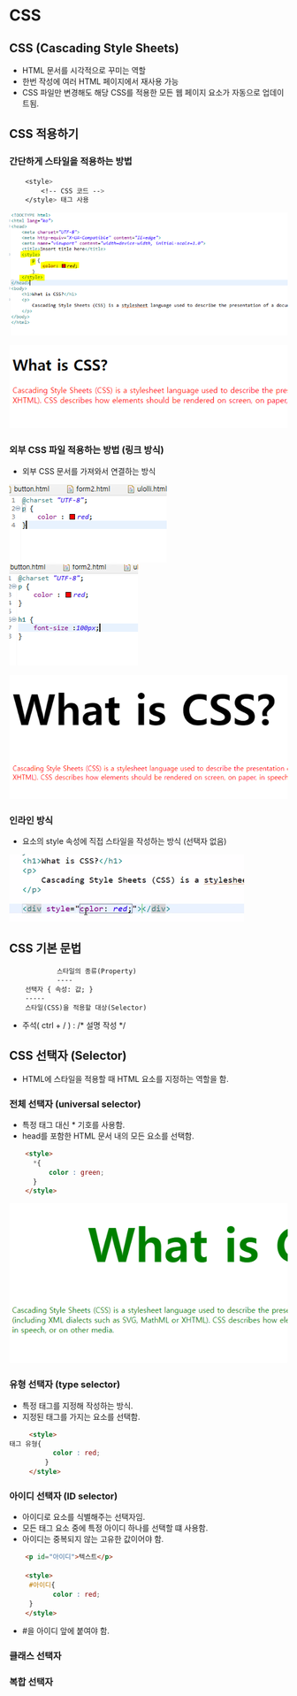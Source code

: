 CSS
====

## CSS (Cascading Style Sheets)

* HTML 문서를 시각적으로 꾸미는 역할
* 한번 작성에 여러 HTML 페이지에서 재사용 가능
* CSS 파일만 변경해도 해당 CSS를 적용한 모든 웹 페이지 요소가 자동으로 업데이트됨.

## CSS 적용하기

### 간단하게 스타일을 적용하는 방법

```css
    <style>
        <!-- CSS 코드 -->
    </style> 태그 사용
```

![alt](/assets/images/post/html/28.png)

![alt](/assets/images/post/html/30.png)

### 외부 CSS 파일 적용하는 방법 (링크 방식)

* 외부 CSS 문서를 가져와서 연결하는 방식

![alt](/assets/images/post/html/29.png)
![alt](/assets/images/post/html/29_1.png)

![alt](/assets/images/post/html/31.png)

### 인라인 방식

* 요소의 style 속성에 직접 스타일을 작성하는 방식 (선택자 없음)

![alt](/assets/images/post/html/32.png)

## CSS 기본 문법

```
            스타일의 종류(Property)
            ----
    선택자 { 속성: 값; }
    -----
    스타일(CSS)을 적용할 대상(Selector)
```

* 주석( ctrl + / ) : /* 설명 작성 */

## CSS 선택자 (Selector)

* HTML에 스타일을 적용할 때 HTML 요소를 지정하는 역할을 함.

### 전체 선택자 (universal selector)

* 특정 태그 대신 * 기호를 사용함.
* head를 포함한 HTML 문서 내의 모든 요소를 선택함.

```html
    <style>
      *{
          color : green;
      }  
    </style>
```

![alt](/assets/images/post/html/33.png)


### 유형 선택자 (type selector)

* 특정 태그를 지정해 작성하는 방식.
* 지정된 태그를 가지는 요소를 선택함.

```html
     <style>
태그 유형{
           color : red;
         }  
     </style>
```

### 아이디 선택자 (ID selector)

* 아이디로 요소를 식별해주는 선택자임.
* 모든 태그 요소 중에 특정 아이디 하나를 선택할 떄 사용함.
* 아이디는 중복되지 않는 고유한 값이어야 함.

```html
    <p id="아이디">텍스트</p>

    <style>
     #아이디{
           color : red;
     }  
    </style>
```

* #을 아이디 앞에 붙여야 함.

### 클래스 선택자
### 복합 선택자
